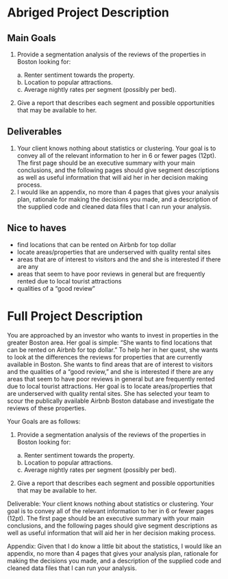 # Abriged Project Description

## Main Goals
1.	Provide a segmentation analysis of the reviews of the properties in Boston looking for:

    a.	Renter sentiment towards the property.  
    b.	Location to popular attractions.  
    c.	Average nightly rates per segment (possibly per bed). 

2.	Give a report that describes each segment and possible opportunities that may be available to her. 

## Deliverables

1. Your client knows nothing about statistics or clustering. Your goal is to convey all of the relevant information to her in 6 or fewer pages (12pt).  The first page should be an executive summary with your main conclusions, and the following pages should give segment descriptions as well as useful information that will aid her in her decision making process.
2. I would like an appendix, no more than 4 pages that gives your analysis plan, rationale for making the decisions you made, and a description of the supplied code and cleaned data files that I can run your analysis. 

## Nice to haves

- find locations that can be rented on Airbnb for top dollar
- locate areas/properties that are underserved with quality rental sites
- areas that are of interest to visitors and the  and she is interested if there are any 
- areas that seem to have poor reviews in general but are frequently rented due to local tourist attractions
- qualities of a “good review”

# Full Project Description

You are approached by an investor who wants to invest in properties in the greater Boston area. Her goal is simple: “She wants to find locations that can be rented on Airbnb for top dollar.” To help her in her quest, she wants to look at the differences the reviews for properties that are currently available in Boston.  She wants to find areas that are of interest to visitors and the qualities of a “good review,” and she is interested if there are any areas that seem to have poor reviews in general but are frequently rented due to local tourist attractions.  Her goal is to locate areas/properties that are underserved with quality rental sites. She has selected your team to scour the publically available Airbnb Boston database and investigate the reviews of these properties.

Your Goals are as follows: 
1.	Provide a segmentation analysis of the reviews of the properties in Boston looking for:  

    a.	Renter sentiment towards the property.  
    b.	Location to popular attractions.  
    c.	Average nightly rates per segment (possibly per bed). 
    
2.	Give a report that describes each segment and possible opportunities that may be available to her. 

Deliverable: 
Your client knows nothing about statistics or clustering. Your goal is to convey all of the relevant information to her in 6 or fewer pages (12pt).  The first page should be an executive summary with your main conclusions, and the following pages should give segment descriptions as well as useful information that will aid her in her decision making process.

Appendix:
Given that I do know a little bit about the statistics, I would like an appendix, no more than 4 pages that gives your analysis plan, rationale for making the decisions you made, and a description of the supplied code and cleaned data files that I can run your analysis. 

